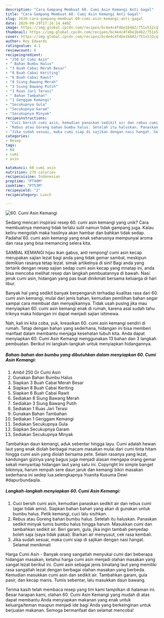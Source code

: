```yaml
---
description: "Cara Gampang Membuat 60. Cumi Asin Kemangi Anti Gagal"
title: "Cara Gampang Membuat 60. Cumi Asin Kemangi Anti Gagal"
slug: 2630-cara-gampang-membuat-60-cumi-asin-kemangi-anti-gagal
date: 2020-09-29T17:16:14.448Z
image: https://img-global.cpcdn.com/recipes/bc4e4c4f4be1b482/751x532cq70/60-cumi-asin-kemangi-foto-resep-utama.jpg
thumbnail: https://img-global.cpcdn.com/recipes/bc4e4c4f4be1b482/751x532cq70/60-cumi-asin-kemangi-foto-resep-utama.jpg
cover: https://img-global.cpcdn.com/recipes/bc4e4c4f4be1b482/751x532cq70/60-cumi-asin-kemangi-foto-resep-utama.jpg
author: Roy Edwards
ratingvalue: 4.1
reviewcount: 6
recipeingredient:
- "250 Gr Cumi Asin"
- " Bahan Bumbu Halus"
- "3 Buah Cabai Merah Besar"
- "8 Buah Cabai Keriting"
- "6 Buah Cabai Rawit"
- "8 Siung Bawang Merah"
- "3 Siung Bawang Putih"
- "1 Ruas Jari Terasi"
- " Bahan Tambahan"
- "1 Genggam Kemangi"
- "Secukupnya Gula"
- "Secukupnya Garam"
- "Secukupnya Minyak"
recipeinstructions:
- "Cuci bersih cumi asin, kemudian panaskan sedikit air dan rebus cumi (agar tidak amis). Siapkan bahan bahan yang akan di gunakan untuk bumbu halus. Petik kemangi, cuci lalu sisihkan."
- "Rebus atau Goreng bahan bumbu halus. Setelah itu haluskan. Panaskan sedikit minyak tumis bumbu halus hingga harum. Masukkan cumi dan tambahkan sedikit air. Beri garam, gula, jika ingin tambah penyedap boleh saja (saya tidak pakai). Biarkan air menyusut, cek rasa kembali."
- "Jika sudah sesuai, maka cumi siap di sajikan dengan nasi hangat. Selamat menikmati"
categories:
- Resep
tags:
- 60
- cumi
- asin

katakunci: 60 cumi asin 
nutrition: 279 calories
recipecuisine: Indonesian
preptime: "PT40M"
cooktime: "PT53M"
recipeyield: "2"
recipecategory: Lunch

---
```



![60. Cumi Asin Kemangi](https://img-global.cpcdn.com/recipes/bc4e4c4f4be1b482/751x532cq70/60-cumi-asin-kemangi-foto-resep-utama.jpg)

Sedang mencari inspirasi resep 60. cumi asin kemangi yang unik? Cara membuatnya memang tidak terlalu sulit namun tidak gampang juga. Kalau keliru mengolah maka hasilnya akan hambar dan bahkan tidak sedap. Padahal 60. cumi asin kemangi yang enak seharusnya mempunyai aroma dan rasa yang bisa memancing selera kita.

SAMBAL KEMANGI hijau ikan gabus, anti rempong! cumi asin kecap merupakan sajian lezat bagi anda yang tidak gemar sambal, meskipun demikian rasanya tetap lezat. simak artikelnya di sini! Bagi anda yang tertarik dengan resep sajian sedap cumi asin kecap yang mnatap ini, anda bisa mencoba melihat resep dan langkah pembuatannya di bawah. Nasi jeruk cumi asin, hidangan yang pas buat dinikmati bersama keluarga di hari libur.

Banyak hal yang sedikit banyak berpengaruh terhadap kualitas rasa dari 60. cumi asin kemangi, mulai dari jenis bahan, kemudian pemilihan bahan segar sampai cara membuat dan menyajikannya. Tidak usah pusing jika mau menyiapkan 60. cumi asin kemangi enak di rumah, karena asal sudah tahu triknya maka hidangan ini dapat menjadi sajian istimewa.


Nah, kali ini kita coba, yuk, kreasikan 60. cumi asin kemangi sendiri di rumah. Tetap dengan bahan yang sederhana, hidangan ini bisa memberi manfaat dalam membantu menjaga kesehatan tubuh kita. Anda dapat menyiapkan 60. Cumi Asin Kemangi menggunakan 13 bahan dan 3 langkah pembuatan. Berikut ini langkah-langkah untuk menyiapkan hidangannya.

<!--inarticleads1-->

##### Bahan-bahan dan bumbu yang dibutuhkan dalam menyiapkan 60. Cumi Asin Kemangi:

1. Ambil 250 Gr Cumi Asin
1. Gunakan  Bahan Bumbu Halus
1. Siapkan 3 Buah Cabai Merah Besar
1. Siapkan 8 Buah Cabai Keriting
1. Siapkan 6 Buah Cabai Rawit
1. Sediakan 8 Siung Bawang Merah
1. Sediakan 3 Siung Bawang Putih
1. Sediakan 1 Ruas Jari Terasi
1. Gunakan  Bahan Tambahan
1. Sediakan 1 Genggam Kemangi
1. Sediakan Secukupnya Gula
1. Siapkan Secukupnya Garam
1. Sediakan Secukupnya Minyak


Tambahkan daun kemangi, aduk sebentar hingga layu. Cumi adalah hewan laut yang enak diolah berbagai macam masakan mulai dari cumi tinta hitam hingga cumi asin yang diolah bersama pete. Selain rasanya yang lezat, kandungan gizinya yang bagus juga menjadi alasan mengapa orang gemar sekali menyantap hidangan laut yang satu ini. Copyright Ini simple banget bikinnya, harum rempah sere daun jaruk dan kemangi bikin masakan sederhana ini sedep lua.selengkapnya Yuanita Kusuma Dewi #dapurbundaqila. 

<!--inarticleads2-->

##### Langkah-langkah menyiapkan 60. Cumi Asin Kemangi:

1. Cuci bersih cumi asin, kemudian panaskan sedikit air dan rebus cumi (agar tidak amis). Siapkan bahan bahan yang akan di gunakan untuk bumbu halus. Petik kemangi, cuci lalu sisihkan.
1. Rebus atau Goreng bahan bumbu halus. Setelah itu haluskan. Panaskan sedikit minyak tumis bumbu halus hingga harum. Masukkan cumi dan tambahkan sedikit air. Beri garam, gula, jika ingin tambah penyedap boleh saja (saya tidak pakai). Biarkan air menyusut, cek rasa kembali.
1. Jika sudah sesuai, maka cumi siap di sajikan dengan nasi hangat. Selamat menikmati


Harga Cumi Asin - Banyak orang sangatlah menyukai cumi dari beberapa hidangan masakan, ketahui harga cumi asin menjadi olahan masakan yang sangat lezat berikut ini. Cumi asin sebagai jenis binatang laut yang memiliki rasa sangatlah lezat dengan berbagai olahan masakan yang berbeda. Kemudian masukkan cumi asin dan sedikit air. Tambahkan garam, gula pasir, dan kecap manis. Tumis sebentar, lalu masukkan daun bawang. 

Terima kasih telah membaca resep yang tim kami tampilkan di halaman ini. Besar harapan kami, olahan 60. Cumi Asin Kemangi yang mudah di atas dapat membantu Anda menyiapkan makanan yang enak untuk keluarga/teman maupun menjadi ide bagi Anda yang berkeinginan untuk berjualan makanan. Semoga bermanfaat dan selamat mencoba!
